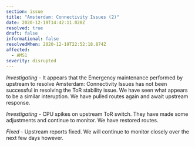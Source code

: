 ```yaml
---
section: issue
title: "Amsterdam: Connectivity Issues (2)"
date: 2020-12-19T14:42:11.028Z
resolved: true
draft: false
informational: false
resolvedWhen: 2020-12-19T22:52:18.874Z
affected:
  - AMS1
severity: disrupted
---
```

*Investigating* - It appears that the Emergency maintenance performed by upstream to resolve Amsterdam: Connectivity Issues has not been successful in resolving the ToR stability issue. We have seen what appears to be a similar interuption. We have pulled routes again and await upstream response.

*Investigating* - CPU spikes on upstream ToR switch. They have made some adjustments and continue to monitor. We have restored routes.

*Fixed* - Upstream reports fixed. We will continue to monitor closely over the next few days however.